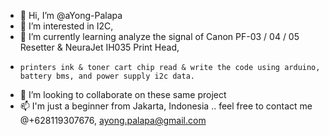- 👋 Hi, I’m @aYong-Palapa
- 👀 I’m interested in I2C, 
- 🌱 I’m currently learning analyze the signal of Canon PF-03 / 04 / 05 Resetter & NeuraJet IH035 Print Head, 
-     printers ink & toner cart chip read & write the code using arduino, battery bms, and power supply i2c data.
- 💞️ I’m looking to collaborate on these same project
- 📫 I'm just a beginner from Jakarta, Indonesia .. feel free to contact me @+628119307676, ayong.palapa@gmail.com

<!---
aYong-Palapa/aYong-Palapa is a ✨ special ✨ repository because its `README.md` (this file) appears on your GitHub profile.
You can click the Preview link to take a look at your changes.
--->

